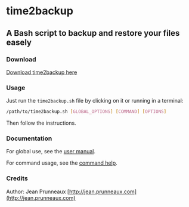 # time2backup
## A Bash script to backup and restore your files easely

### Download
[Download time2backup here](https://jean.prunneaux.com/time2backup/)

### Usage
Just run the `time2backup.sh` file by clicking on it or running in a terminal:
```bash
/path/to/time2backup.sh [GLOBAL_OPTIONS] [COMMAND] [OPTIONS]
```

Then follow the instructions.

### Documentation
For global use, see the [user manual](docs/user_manual.md).

For command usage, see the [command help](docs/command.md).

### Credits
Author: Jean Prunneaux [http://jean.prunneaux.com](http://jean.prunneaux.com)
